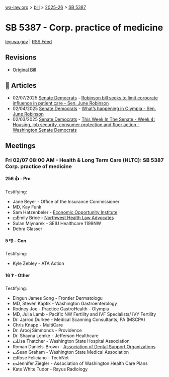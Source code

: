 [wa-law.org](/) > [bill](/bill/) > [2025-26](/bill/2025-26/) > [SB 5387](/bill/2025-26/sb/5387/)

# SB 5387 - Corp. practice of medicine
[leg.wa.gov](https://app.leg.wa.gov/billsummary?BillNumber=5387&Year=2025&Initiative=false) | [RSS Feed](./rss.xml)

## Revisions
* [Original Bill](1/)

## 📰 Articles
* 02/07/2025 [Senate Democrats](/org/senate_democrats/) - [Robinson bill seeks to limit corporate influence in patient care - Sen. June Robinson](https://senatedemocrats.wa.gov/robinson/2025/02/07/robinson-bill-seeks-to-limit-corporate-influence-in-patient-care/#:~:text=Senate%20Bill%205387)
* 02/04/2025 [Senate Democrats](/org/senate_democrats/) - [What’s happening in Olympia - Sen. June Robinson](https://senatedemocrats.wa.gov/robinson/2025/02/04/whats-happening-in-olympia/#:~:text=Senate%20Bill%205387)
* 02/03/2025 [Senate Democrats](/org/senate_democrats/) - [This Week In The Senate - Week 4: Housing, job security, consumer protection and floor action - Washington Senate Democrats](https://senatedemocrats.wa.gov/blog/2025/02/02/this-week-in-the-senate-week-4-housing-job-security-consumer-protection-and-floor-action/#:~:text=Senate%20Bill%205387)

## Meetings
### Fri 02/07 08:00 AM - Health & Long Term Care (HLTC): SB 5387 Corp. practice of medicine
#### 256 👍 - Pro
Testifying:
* Jane Beyer - Office of the Insurance Commissioner
* MD, Kay Funk
* Sam Hatzenbeler - [Economic Opportunity Institute](/org/economic_opportunity_institute/)
* 💵Emily Brice - [Northwest Health Law Advocates](/org/northwest_health_law_advocates/)
* Sulan Mlynarek - SEIU Healthcare 1199NW
* Debra Glasser

#### 5 👎 - Con
Testifying:
* Kyle Zebley - ATA Action

#### 16 ❓ - Other
Testifying:
* Eingun James Song - Frontier Dermatologu
* MD, Steven Kaptik - Washington Gastroenterology
* Rodney Joe - Practice GastroHealth - Olympia
* MD, Julia Lamb - Pacific NW Fertility and IVF Specialists/ IVY Fertility
* Dr. Jarrod Durkee - Medical Scanning Consultants, PA (MSCPA)
* Chris Knapp - MultiCare
* Dr. Arooj Simmonds - Providence
* Dr. Shayna Lemke - Jefferson Healthcare
* 💵Lisa Thatcher - Washington State Hospital Association
* Roman Daniels-Brown - [Association of Dental Support Organizations](/org/association_of_dental_support_organizations/)
* 💵Sean Graham - Washington State Medical Association
* 💵Rose Feliciano - TechNet
* 💵Jennifer Ziegler - Association of Washington Health Care Plans
* Kate White Tudor - Rayus Radiology
